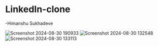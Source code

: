 # LinkedIn-clone
-Himanshu Sukhadeve

![Screenshot 2024-08-30 190933](https://github.com/user-attachments/assets/e75a2325-0040-47a8-baa3-715ff9634d1f)
![Screenshot 2024-08-30 132548](https://github.com/user-attachments/assets/14646b00-48a1-429a-8171-f0b6d6976c23)
![Screenshot 2024-08-30 133113](https://github.com/user-attachments/assets/b4583a6e-7a7b-4435-8adb-03d4d943e6b6)
